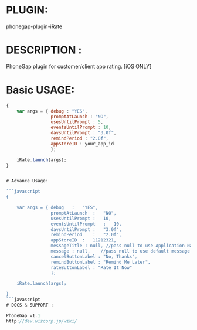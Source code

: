 


# PLUGIN: 

phonegap-plugin-iRate



# DESCRIPTION :

PhoneGap plugin for customer/client app rating. [iOS ONLY]


# Basic USAGE:
```javascript
{
    var args = { debug : "YES",
                 promptAtLaunch : "NO",
                 usesUntilPrompt : 5,
                 eventsUntilPrompt : 10,
                 daysUntilPrompt : "3.0f",
                 remindPeriod : "2.0f",
                 appStoreID : your_app_id
                 };

    iRate.launch(args);
}


# Advance Usage:

```javascript
{

    var args = { debug   :   "YES",
                 promptAtLaunch  :   "NO",
                 usesUntilPrompt :   10,
                 eventsUntilPrompt   :   10,
                 daysUntilPrompt :   "3.0f",
                 remindPeriod    :   "2.0f",
                 appStoreID  :   11212321,
                 messageTitle : null, //pass null to use Application Name
                 message : null,    //pass null to use default message
                 cancelButtonLabel : "No, Thanks",
                 remindButtonLabel : "Remind Me Later",
                 rateButtonLabel : "Rate It Now"
                 };

    iRate.launch(args);

}
```javascript
# DOCS & SUPPORT :

PhoneGap v1.1
http://dev.wizcorp.jp/wiki/